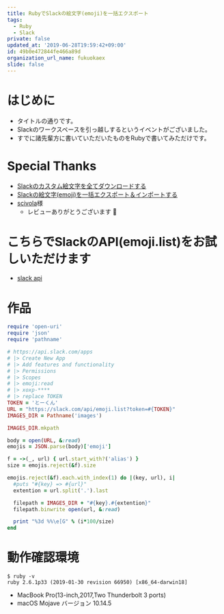 ```yaml
---
title: RubyでSlackの絵文字(emoji)を一括エクスポート
tags:
  - Ruby
  - Slack
private: false
updated_at: '2019-06-28T19:59:42+09:00'
id: 49b0e472844fe466a89d
organization_url_name: fukuokaex
slide: false
---
```

# はじめに
- タイトルの通りです。
- Slackのワークスペースを引っ越しするというイベントがございました。
- すでに諸先輩方に書いていただいたものをRubyで書いてみただけです。


# Special Thanks
- [Slackのカスタム絵文字を全てダウンロードする](https://qiita.com/kure/items/7938d92532bb7577d8b8)
- [Slackの絵文字(emoji)を一括エクスポート＆インポートする](https://qiita.com/ne-peer/items/cbdef4f02b1bb6103e51)
- [scivola](https://qiita.com/scivola)様
    - レビューありがとうございます :bow:

# こちらでSlackのAPI(emoji.list)をお試しいただけます
- [slack api](https://api.slack.com/methods/emoji.list/test)

# 作品
```ruby
require 'open-uri'
require 'json'
require 'pathname'

# https://api.slack.com/apps
# |> Create New App
# |> Add features and functionality
# |> Permissions
# |> Scopes
# |> emoji:read
# |> xoxp-****
# |> replace TOKEN
TOKEN = 'とーくん'
URL = "https://slack.com/api/emoji.list?token=#{TOKEN}"
IMAGES_DIR = Pathname('images')

IMAGES_DIR.mkpath

body = open(URL, &:read)
emojis = JSON.parse(body)['emoji']

f = ->(_, url) { url.start_with?('alias') }
size = emojis.reject(&f).size

emojis.reject(&f).each.with_index(1) do |(key, url), i|
  #puts "#{key} => #{url}"
  extention = url.split('.').last

  filepath = IMAGES_DIR + "#{key}.#{extention}"
  filepath.binwrite open(url, &:read)

  print "%3d %%\e[G" % (i*100/size)
end

```

# 動作確認環境
```
$ ruby -v
ruby 2.6.1p33 (2019-01-30 revision 66950) [x86_64-darwin18]
```
- MacBook Pro(13-inch,2017,Two Thunderbolt 3 ports)
- macOS Mojave バージョン 10.14.5
